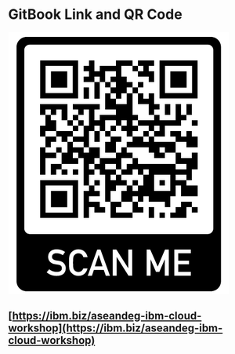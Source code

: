 # GitBook Link and QR Code

![](.gitbook/assets/image%20%2846%29.png)

## [https://ibm.biz/aseandeg-ibm-cloud-workshop](https://ibm.biz/aseandeg-ibm-cloud-workshop)




